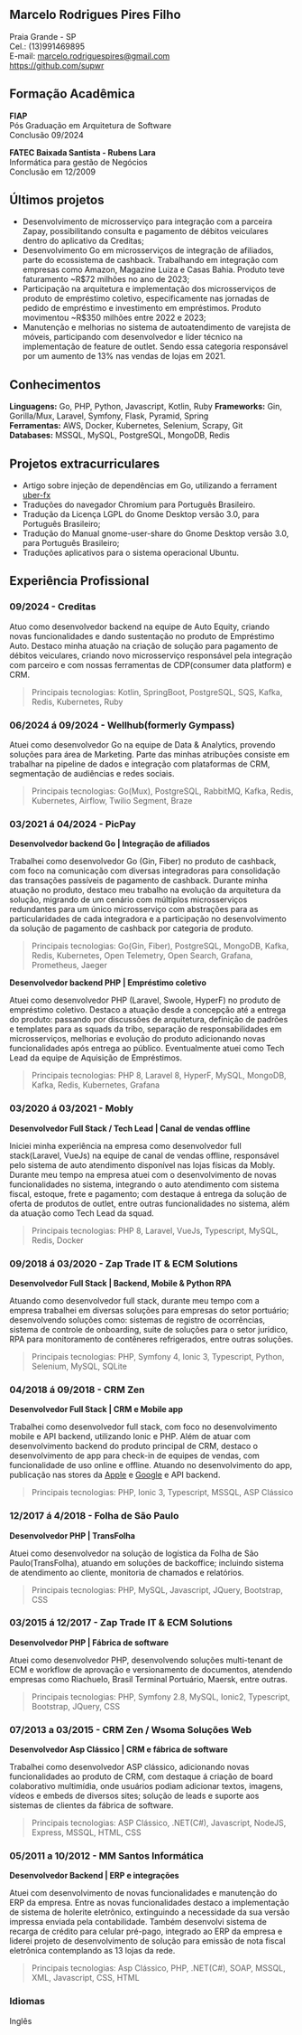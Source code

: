 
## Marcelo Rodrigues Pires Filho

Praia Grande - SP   
Cel.: (13)991469895   
E-mail: marcelo.rodriguespires@gmail.com   
https://github.com/supwr   

## Formação Acadêmica

**FIAP**   
Pós Graduação em Arquitetura de Software   
Conclusão 09/2024   


**FATEC Baixada Santista - Rubens Lara**   
Informática para gestão de Negócios   
Conclusão em 12/2009   
   
## Últimos projetos

* Desenvolvimento de microsserviço para integração com a parceira Zapay, possibilitando consulta e pagamento de débitos veiculares dentro do aplicativo da Creditas; 
* Desenvolvimento Go em microsserviços de integração de afiliados, parte do ecossistema de cashback. Trabalhando em integração com empresas como Amazon, Magazine Luiza e Casas Bahia. Produto teve faturamento ~R$72 milhões no ano de 2023;
* Participação na arquitetura e implementação dos microsserviços de produto de empréstimo coletivo, especificamente nas jornadas de pedido de empréstimo e investimento em empréstimos. Produto movimentou ~R$350 milhões entre 2022 e 2023;
* Manutenção e melhorias no sistema de autoatendimento de varejista de móveis, participando com desenvolvedor e líder técnico na implementação de feature de outlet. Sendo essa categoria responsável por um aumento de 13% nas vendas de lojas em 2021.   


## Conhecimentos

**Linguagens:** Go, PHP, Python, Javascript, Kotlin, Ruby
**Frameworks:** Gin, Gorilla/Mux, Laravel, Symfony, Flask, Pyramid, Spring   
**Ferramentas:** AWS, Docker, Kubernetes, Selenium, Scrapy, Git   
**Databases:** MSSQL, MySQL, PostgreSQL, MongoDB, Redis


## Projetos extracurriculares

* Artigo sobre injeção de dependências em Go, utilizando a ferrament [uber-fx](https://medium.com/@marcelorodrigues/inje%C3%A7%C3%A3o-de-depend%C3%AAncias-em-go-com-fx-402917812b4f) 
* Traduções do navegador Chromium para Português Brasileiro.
* Tradução da Licença LGPL do Gnome Desktop versão 3.0, para Português Brasileiro; 
* Tradução do Manual gnome-user-share do Gnome Desktop versão 3.0, para Português Brasileiro; 
* Traduções aplicativos para o sistema operacional Ubuntu. 


## Experiência Profissional

### 09/2024 - Creditas   

Atuo como desenvolvedor backend na equipe de Auto Equity, criando novas funcionalidades e dando sustentação no produto de Empréstimo Auto. Destaco minha atuação na criação de solução para pagamento de débitos veiculares, criando novo microsserviço responsável pela integração com parceiro e com nossas ferramentas de CDP(consumer data platform) e CRM. 

> Principais tecnologias: Kotlin, SpringBoot, PostgreSQL, SQS, Kafka, Redis, Kubernetes, Ruby

### 06/2024 á 09/2024 - Wellhub(formerly Gympass)   

Atuei como desenvolvedor Go na equipe de Data & Analytics, provendo soluções para área de Marketing. Parte das minhas atribuções consiste em trabalhar na pipeline de dados e integração com plataformas de CRM, segmentação de audiências e redes sociais.

> Principais tecnologias: Go(Mux), PostgreSQL, RabbitMQ, Kafka, Redis, Kubernetes, Airflow, Twilio Segment, Braze

### 03/2021 á 04/2024 - PicPay   

**Desenvolvedor backend Go | Integração de afiliados**   

Trabalhei como desenvolvedor Go (Gin, Fiber) no produto de cashback, com foco na comunicação com diversas integradoras para consolidação das transações passíveis de pagamento de cashback. Durante minha atuação no produto, destaco meu trabalho na evolução da arquitetura da solução, migrando de um cenário com múltiplos microsserviços redundantes para um único microsserviço com abstrações para as particularidades de cada integradora e a participação no desenvolvimento da solução de pagamento de cashback por categoria de produto.   

> Principais tecnologias: Go(Gin, Fiber), PostgreSQL, MongoDB, Kafka, Redis, Kubernetes, Open Telemetry, Open Search, Grafana, Prometheus, Jaeger

**Desenvolvedor backend PHP | Empréstimo coletivo**   

Atuei como desenvolvedor PHP (Laravel, Swoole, HyperF) no produto de empréstimo coletivo. Destaco a atuação desde a concepção até a entrega do produto: passando por discussões de arquitetura, definição de padrões e templates para as squads da tribo, separação de responsabilidades em microsserviços, melhorias e evolução do produto adicionando novas funcionalidades após entrega ao público. Eventualmente atuei como Tech Lead da equipe de Aquisição de Empréstimos.   

> Principais tecnologias: PHP 8, Laravel 8, HyperF, MySQL, MongoDB, Kafka, Redis, Kubernetes, Grafana


### 03/2020 á 03/2021 - Mobly   

**Desenvolvedor Full Stack / Tech Lead | Canal de vendas offline**   

Iniciei minha experiência na empresa como desenvolvedor full stack(Laravel, VueJs) na equipe de canal de vendas offline, responsável pelo sistema de auto atendimento disponível nas lojas físicas da Mobly. Durante meu tempo na empresa atuei com o desenvolvimento de novas funcionalidades no sistema, integrando o auto atendimento com sistema fiscal, estoque, frete e pagamento; com destaque á entrega da solução de oferta de produtos de outlet, entre outras funcionalidades no sistema, além da atuação como Tech Lead da squad.   

> Principais tecnologias: PHP 8, Laravel, VueJs, Typescript, MySQL, Redis, Docker

### 09/2018 á 03/2020 - Zap Trade IT & ECM Solutions   

**Desenvolvedor Full Stack | Backend, Mobile & Python RPA**   

Atuando como desenvolvedor full stack, durante meu tempo com a empresa trabalhei em diversas soluções para empresas do setor portuário; desenvolvendo soluções como: sistemas de registro de ocorrências, sistema de controle de onboarding, suite de soluções para o setor jurídico, RPA para monitoramento de contêneres refrigerados, entre outras soluções.   

> Principais tecnologias: PHP, Symfony 4, Ionic 3, Typescript, Python, Selenium, MySQL, SQLite


### 04/2018 á 09/2018 - CRM Zen   

**Desenvolvedor Full Stack | CRM e Mobile app**   

Trabalhei como desenvolvedor full stack, com foco no desenvolvimento mobile e API backend, utilizando Ionic e PHP. Além de atuar com desenvolvimento backend do produto principal de CRM, destaco o desenvolvimento de app para check-in de equipes de vendas, com funcionalidade de uso online e offline. Atuando no desenvolvimento do app, publicação nas stores da [Apple](https://apps.apple.com/br/app/check-in/id1399022864) e [Google](https://play.google.com/store/apps/details?id=com.crmzen.checkin&hl=pt_PT&gl=US) e API backend.   

> Principais tecnologias: PHP, Ionic 3, Typescript, MSSQL, ASP Clássico


### 12/2017 á 4/2018 - Folha de São Paulo   

**Desenvolvedor PHP | TransFolha**   

Atuei como desenvolvedor na solução de logística da Folha de São Paulo(TransFolha), atuando em soluções de backoffice; incluindo sistema de atendimento ao cliente, monitoria de chamados e relatórios.

> Principais tecnologias: PHP, MySQL, Javascript, JQuery, Bootstrap, CSS   


### 03/2015 á 12/2017 - Zap Trade IT & ECM Solutions   

**Desenvolvedor PHP | Fábrica de software**   

Atuei como desenvolvedor PHP, desenvolvendo soluções multi-tenant de ECM e workflow de aprovação e versionamento de documentos, atendendo empresas como Riachuelo, Brasil Terminal Portuário, Maersk, entre outras.   

> Principais tecnologias: PHP, Symfony 2.8, MySQL, Ionic2, Typescript, Bootstrap, JQuery, CSS   


### 07/2013 a 03/2015 - CRM Zen / Wsoma Soluções Web   

**Desenvolvedor Asp Clássico | CRM e fábrica de software**   

Trabalhei como desenvolvedor ASP clássico, adicionando novas funcionalidades ao produto de CRM, com destaque á criação de board colaborativo multimídia, onde usuários podiam adicionar textos, imagens, vídeos e embeds de diversos sites; solução de leads e suporte aos sistemas de clientes da fábrica de software.

> Principais tecnologias: ASP Clássico, .NET(C#), Javascript, NodeJS, Express, MSSQL, HTML, CSS   

 
### 05/2011 a 10/2012 - MM Santos Informática

**Desenvolvedor Backend | ERP e integrações**

Atuei com desenvolvimento de novas funcionalidades e manutenção do ERP da empresa. Entre as novas funcionalidades destaco a implementação de sistema de holerite eletrônico, extinguindo a necessidade da sua versão impressa enviada pela contabilidade. Também desenvolvi sistema de recarga de crédito para celular pré-pago, integrado ao ERP da empresa e liderei projeto de desenvolvimento de solução para emissão de nota fiscal eletrônica contemplando as 13 lojas da rede.   

> Principais tecnologias: Asp Clássico, PHP, .NET(C#), SOAP, MSSQL, XML, Javascript, CSS, HTML


### Idiomas
Inglês
